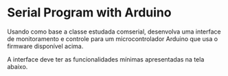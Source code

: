 # Serial Program with Arduino

Usando como base a classe estudada comserial, desenvolva uma interface de monitoramento e controle para um microcontrolador Arduino que usa o firmware disponível acima.

A interface deve ter as funcionalidades  mínimas apresentadas na tela abaixo.


